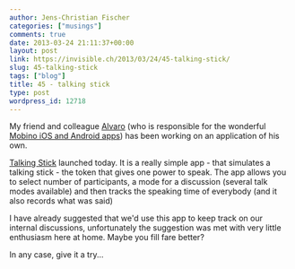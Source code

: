 ```yaml
---
author: Jens-Christian Fischer
categories: ["musings"]
comments: true
date: 2013-03-24 21:11:37+00:00
layout: post
link: https://invisible.ch/2013/03/24/45-talking-stick/
slug: 45-talking-stick
tags: ["blog"]
title: 45 - talking stick
type: post
wordpress_id: 12718
---
```


My friend and colleague [Alvaro](https://twitter.com/afussen) (who is responsible for the wonderful [Mobino iOS and Android apps](https://mobino.com/app)) has been working on an application of his own.

[Talking Stick](https://softbork.com/thetalkingstick/) launched today. It is a really simple app - that simulates a talking stick - the token that gives one power to speak. The app allows you to select number of participants, a mode for a discussion (several talk modes available) and then tracks the speaking time of everybody (and it also records what was said)

I have already suggested that we'd use this app to keep track on our internal discussions, unfortunately the suggestion was met with very little enthusiasm here at home. Maybe you fill fare better?

In any case, give it a try...
